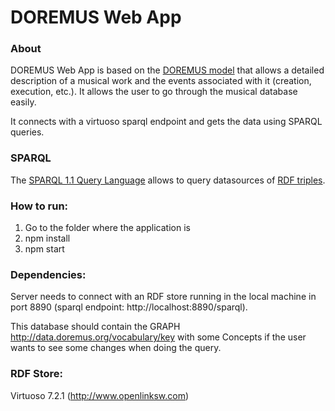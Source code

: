 # DOREMUS Web App

### About
DOREMUS Web App is based on the [DOREMUS model][1] that allows a detailed description of a musical work and the events associated with it (creation, execution, etc.). It allows the user to go through the musical database easily.

It connects with a virtuoso sparql endpoint and gets the data using SPARQL queries.

### SPARQL
The [SPARQL 1.1 Query Language][2] allows to query datasources of [RDF triples][3].

### How to run:

1. Go to the folder where the application is
2. npm install
3. npm start

### Dependencies:

Server needs to connect with an RDF store running in the local machine in port 8890 (sparql endpoint: http://localhost:8890/sparql).

This database should contain the GRAPH <http://data.doremus.org/vocabulary/key> with some Concepts if the user wants to see some changes when doing the query.

### RDF Store:
Virtuoso 7.2.1 (http://www.openlinksw.com)

[1]: https://drive.google.com/file/d/0B_nxZpGQv9GKZmpKRGl2dmRENGc/view
[2]: https://www.w3.org/TR/sparql11-query/
[3]: https://www.w3.org/TR/rdf11-concepts/
